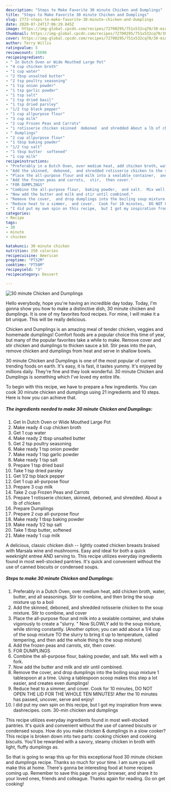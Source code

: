 ```yaml
---
description: "Steps to Make Favorite 30 minute Chicken and Dumplings"
title: "Steps to Make Favorite 30 minute Chicken and Dumplings"
slug: 2773-steps-to-make-favorite-30-minute-chicken-and-dumplings
date: 2020-07-24T17:06:29.845Z
image: https://img-global.cpcdn.com/recipes/72700295/751x532cq70/30-minute-chicken-and-dumplings-recipe-main-photo.jpg
thumbnail: https://img-global.cpcdn.com/recipes/72700295/751x532cq70/30-minute-chicken-and-dumplings-recipe-main-photo.jpg
cover: https://img-global.cpcdn.com/recipes/72700295/751x532cq70/30-minute-chicken-and-dumplings-recipe-main-photo.jpg
author: Terry Willis
ratingvalue: 5
reviewcount: 15696
recipeingredient:
- " In Dutch Oven or Wide Mouthed Large Pot"
- "4 cup chicken broth"
- "1 cup water"
- "2 tbsp unsalted butter"
- "2 tsp poultry seasoning"
- "1 tsp onion powder"
- "1 tsp garlic powder"
- "1 tsp salt"
- "1 tsp dried basil"
- "1 tsp dried parsley"
- "1/2 tsp black pepper"
- "1 cup allpurpose flour"
- "3 cup milk"
- "2 cup Frozen Peas and Carrots"
- "1 rotisserie chicken skinned  deboned  and shredded About a lb of chicken"
- " Dumplings"
- "2 cup allpurpose flour"
- "1 tbsp baking powder"
- "1/2 tsp salt"
- "1 tbsp butter  softened"
- "1 cup milk"
recipeinstructions:
- "Preferably in a Dutch Oven, over medium heat, add chicken broth, water,  butter,  and all seasonings. Stir to combine, and then bring the soup mixture up to a boil"
- "Add the skinned,  deboned,  and shredded rotisserie chicken to the soup mixture.  Stir to combine, and cover"
- "Place the all-purpose flour and milk into a sealable container,  and shake vigorously to create a &#34;slurry. &#34; Now SLOWLY add to the soup mixture,  while stirring constantly.  (Another option; you can add about a 1/4 cup of the soup mixture TO the slurry to bring it up to temperature,  called tempering,  and then add the whole thing to the soup mixture)"
- "Add the frozen peas and carrots,  stir,  then cover."
- "FOR DUMPLINGS"
- "Combine the all-purpose flour,  baking powder,  and salt.  Mix well with a fork."
- "Now add the butter and milk and stir until combined."
- "Remove the cover,  and drop dumplings into the boiling soup mixture 1 tablespoon at a time.  Using a tablespoon scoop makes this step a lot easier, and creates even dumplings!"
- "Reduce heat to a simmer,  and cover.  Cook for 10 minutes,  DO NOT OPEN THE LID FOR THE WHOLE TEN MINUTES!  After the 10 minutes has passed,  uncover, serve and enjoy!"
- "I did put my own spin on this recipe,  but I got my inspiration from www. dashrecipes. com. 30-min chicken and dumplings"
categories:
- Recipe
tags:
- 30
- minute
- chicken

katakunci: 30 minute chicken 
nutrition: 250 calories
recipecuisine: American
preptime: "PT32M"
cooktime: "PT58M"
recipeyield: "3"
recipecategory: Dessert

---
```



![30 minute Chicken and Dumplings](https://img-global.cpcdn.com/recipes/72700295/751x532cq70/30-minute-chicken-and-dumplings-recipe-main-photo.jpg)

Hello everybody, hope you're having an incredible day today. Today, I'm gonna show you how to make a distinctive dish, 30 minute chicken and dumplings. It is one of my favorites food recipes. For mine, I will make it a bit unique. This will be really delicious.

Chicken and Dumplings is an amazing meal of tender chicken, veggies and homemade dumplings! Comfort foods are a popular choice this time of year, but many of the popular favorites take a while to make. Remove cover and stir chicken and dumplings to thicken sauce a bit. Stir peas into the pan, remove chicken and dumplings from heat and serve in shallow bowls.

30 minute Chicken and Dumplings is one of the most popular of current trending foods on earth. It's easy, it is fast, it tastes yummy. It's enjoyed by millions daily. They're fine and they look wonderful. 30 minute Chicken and Dumplings is something which I've loved my entire life.


To begin with this recipe, we have to prepare a few ingredients. You can cook 30 minute chicken and dumplings using 21 ingredients and 10 steps. Here is how you can achieve that.

<!--inarticleads1-->

##### The ingredients needed to make 30 minute Chicken and Dumplings:

1. Get  In Dutch Oven or Wide Mouthed Large Pot
1. Make ready 4 cup chicken broth
1. Get 1 cup water
1. Make ready 2 tbsp unsalted butter
1. Get 2 tsp poultry seasoning
1. Make ready 1 tsp onion powder
1. Make ready 1 tsp garlic powder
1. Make ready 1 tsp salt
1. Prepare 1 tsp dried basil
1. Take 1 tsp dried parsley
1. Get 1/2 tsp black pepper
1. Get 1 cup all-purpose flour
1. Prepare 3 cup milk
1. Take 2 cup Frozen Peas and Carrots
1. Prepare 1 rotisserie chicken, skinned,  deboned,  and shredded. About a lb of chicken
1. Prepare  Dumplings
1. Prepare 2 cup all-purpose flour
1. Make ready 1 tbsp baking powder
1. Make ready 1/2 tsp salt
1. Take 1 tbsp butter,  softened
1. Make ready 1 cup milk


A delicious, classic chicken dish -- lightly coated chicken breasts braised with Marsala wine and mushrooms. Easy and ideal for both a quick weeknight entree AND serving to. This recipe utilizes everyday ingredients found in most well-stocked pantries. It&#39;s quick and convenient without the use of canned biscuits or condensed soups. 

<!--inarticleads2-->

##### Steps to make 30 minute Chicken and Dumplings:

1. Preferably in a Dutch Oven, over medium heat, add chicken broth, water,  butter,  and all seasonings. Stir to combine, and then bring the soup mixture up to a boil
1. Add the skinned,  deboned,  and shredded rotisserie chicken to the soup mixture.  Stir to combine, and cover
1. Place the all-purpose flour and milk into a sealable container,  and shake vigorously to create a &#34;slurry. &#34; Now SLOWLY add to the soup mixture,  while stirring constantly.  (Another option; you can add about a 1/4 cup of the soup mixture TO the slurry to bring it up to temperature,  called tempering,  and then add the whole thing to the soup mixture)
1. Add the frozen peas and carrots,  stir,  then cover.
1. FOR DUMPLINGS
1. Combine the all-purpose flour,  baking powder,  and salt.  Mix well with a fork.
1. Now add the butter and milk and stir until combined.
1. Remove the cover,  and drop dumplings into the boiling soup mixture 1 tablespoon at a time.  Using a tablespoon scoop makes this step a lot easier, and creates even dumplings!
1. Reduce heat to a simmer,  and cover.  Cook for 10 minutes,  DO NOT OPEN THE LID FOR THE WHOLE TEN MINUTES!  After the 10 minutes has passed,  uncover, serve and enjoy!
1. I did put my own spin on this recipe,  but I got my inspiration from www. dashrecipes. com. 30-min chicken and dumplings


This recipe utilizes everyday ingredients found in most well-stocked pantries. It&#39;s quick and convenient without the use of canned biscuits or condensed soups. How do you make chicken &amp; dumplings in a slow cooker? This recipe is broken down into two parts: cooking chicken and cooking biscuits. You&#39;ll be rewarded with a savory, steamy chicken in broth with light, fluffy dumplings as. 

So that is going to wrap this up for this exceptional food 30 minute chicken and dumplings recipe. Thanks so much for your time. I am sure you will make this at home. There's gonna be interesting food at home recipes coming up. Remember to save this page on your browser, and share it to your loved ones, friends and colleague. Thanks again for reading. Go on get cooking!
